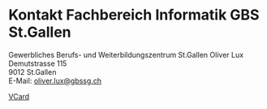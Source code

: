 # Kontakt Fachbereich Informatik GBS St.Gallen
Gewerbliches Berufs- und Weiterbildungszentrum St.Gallen
Oliver Lux <br>
Demutstrasse 115 <br> 
9012 St.Gallen <br>
E-Mail: oliver.lux@gbssg.ch<br>

[VCard](https://vcard.gbssg.ch/profile/12d7cc6910d045f99ebfe79f4b7c9d65)


